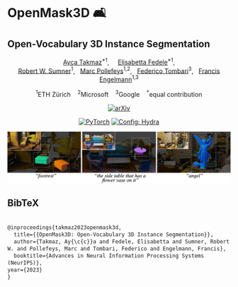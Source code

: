 # OpenMask3D 🛋
## Open-Vocabulary 3D Instance Segmentation 
<div align="center">
<a href="https://aycatakmaz.github.io/">Ay&#231;a Takmaz</a><sup>*1</sup>, &nbsp;&nbsp;&nbsp; <a href="https://elisabettafedele.github.io/">Elisabetta Fedele</a><sup>*1</sup>,
<br />
<a href="https://people.inf.ethz.ch/~sumnerb/">Robert W. Sumner</a><sup>1</sup>,&nbsp;&nbsp;&nbsp;<a href="https://people.inf.ethz.ch/pomarc/">Marc Pollefeys</a><sup>1,2</sup>,&nbsp;&nbsp;&nbsp;<a href="https://federicotombari.github.io/">Federico Tombari</a><sup>3</sup>,&nbsp;&nbsp;&nbsp;<a href="https://francisengelmann.github.io/">Francis Engelmann</a><sup>1,3</sup>

<sup>1</sup>ETH Zürich&nbsp;&nbsp;&nbsp;&nbsp;<sup>2</sup>Microsoft&nbsp;&nbsp;&nbsp;&nbsp;<sup>3</sup>Google&nbsp;&nbsp;&nbsp;&nbsp;<sup>*</sup>equal contribution

<a href="https://arxiv.org/abs/2306.13631"><img alt="arXiv" src="https://img.shields.io/badge/arXiv-badge"></a>

<a href="https://pytorch.org/get-started/locally/"><img alt="PyTorch" src="https://img.shields.io/badge/PyTorch-ee4c2c?logo=pytorch&logoColor=white"></a>
<a href="https://hydra.cc/"><img alt="Config: Hydra" src="https://img.shields.io/badge/Config-Hydra-89b8cd"></a>

![teaser](./static/images/teaser.jpeg)

</div>

<h2 class="title is-3">BibTeX</h2>
          <pre><code>
@inproceedings{takmaz2023openmask3d,
  title={{OpenMask3D: Open-Vocabulary 3D Instance Segmentation}},
  author={Takmaz, Ay{\c{c}}a and Fedele, Elisabetta and Sumner, Robert W. and Pollefeys, Marc and Tombari, Federico and Engelmann, Francis},
  booktitle={Advances in Neural Information Processing Systems (NeurIPS)},
year={2023}
}</code></pre>
    </div>
  </div>



